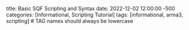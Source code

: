 title: Basic SQF Scripting and Syntax
date: 2022-12-02 12:00:00 -500
categories: [Informational, Scripting Tutorial]
tags: [informational, arma3, scripting] # TAG names should always be lowercase
